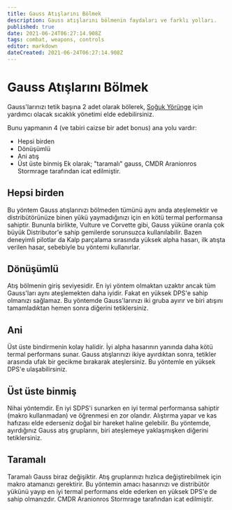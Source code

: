 ```yaml
---
title: Gauss Atışlarını Bölmek
description: Gauss atışlarını bölmenin faydaları ve farklı yolları.
published: true
date: 2021-06-24T06:27:14.908Z
tags: combat, weapons, controls
editor: markdown
dateCreated: 2021-06-24T06:27:14.908Z
---
```


# Gauss Atışlarını Bölmek

Gauss'larınızı tetik başına 2 adet olarak bölerek, [Soğuk Yörünge](/tr/cold-orbiting) için yardımcı olacak sıcaklık yönetimi elde edebilirsiniz.

Bunu yapmanın 4 (ve tabiri caizse bir adet bonus) ana yolu vardır:

- Hepsi birden
- Dönüşümlü
- Ani atış
- Üst üste binmiş Ek olarak; "taramalı" gauss, CMDR Aranionros Stormrage tarafından icat edilmiştir.

## Hepsi birden

Bu yöntem Gauss atışlarınızı bölmeden tümünü aynı anda ateşlemektir ve distribütörünüze binen yükü yaymadığınızı için en kötü termal performansa sahiptir. Bununla birlikte, Vulture ve Corvette gibi, Gauss yüküne oranla çok büyük Distributor'e sahip gemilerde sorunsuzca kullanılabilir. Bazen deneyimli pilotlar da Kalp parçalama sırasında yüksek alpha hasarı, ilk atışta verilen hasar, sebebiyle bu yöntemi kullanırlar.

## Dönüşümlü

Atış bölmenin giriş seviyesidir. En iyi yöntem olmaktan uzaktır ancak tüm Gauss'ları aynı ateşlemekten daha iyidir. Fakat en yüksek DPS'e sahip olmanızı sağlamaz. Bu yöntemde Gauss'larınızı iki gruba ayırır ve biri atışını tamamladıktan hemen sonra diğerini tetiklersiniz.

## Ani

Üst üste bindirmenin kolay halidir. İyi alpha hasarının yanında daha kötü termal performans sunar. Gauss atışlarınızı ikiye ayırdıktan sonra, tetikler arasında ufak bir gecikme bırakarak ateşlersiniz. Bu yöntemle en yüksek DPS'e ulaşabilirsiniz.

## Üst üste binmiş

Nihai yöntemdir. En iyi SDPS'i sunarken en iyi termal performansa sahiptir (makro kullanmadan) ve öğrenmesi en zor olandır. Alıştırma yapar ve kas hafızası elde ederseniz doğal bir hareket haline gelebilir. Bu yöntemde, ayırdığınız Gauss atış gruplarını, biri ateşlemeye yaklaşmışken diğerini tetiklersiniz.

## Taramalı

Taramalı Gauss biraz değişiktir. Atış gruplarınızı hızlıca değiştirebilmek için makro atamanızı gerektirir. Bu yöntemin amacı hasarınızı ve distribütör yükünü yayıp en iyi termal performans elde ederken en yüksek DPS'e de sahip olmanızdır. CMDR Aranionros Stormrage tarafından icat edilmiştir.
